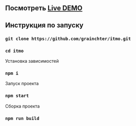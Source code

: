 ## Посмотреть [Live DEMO](https://grainchter.github.io/itmo/)

## Инструкция по запуску

### `git clone https://github.com/grainchter/itmo.git`

### `cd itmo`

Установка зависимостей

### `npm i`

Запуск проекта

### `npm start`

Сборка проекта

### `npm run build`

